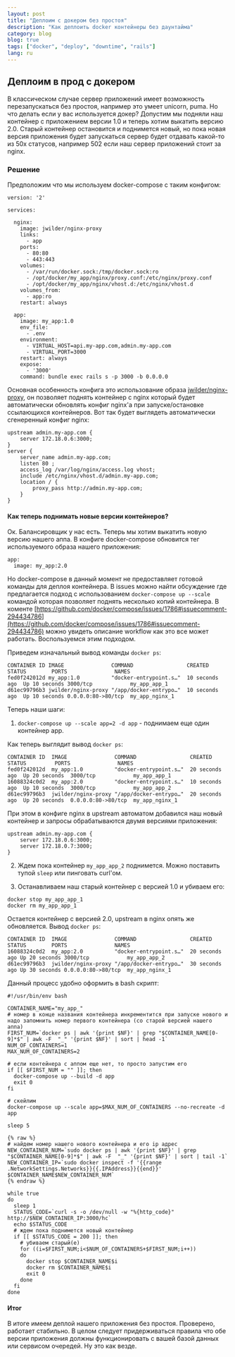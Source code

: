 ```yaml
---
layout: post
title: "Деплоим с докером без простоя"
description: "Как деплоить docker контейнеры без даунтайма"
category: blog
blog: true
tags: ["docker", "deploy", "downtime", "rails"]
lang: ru
---
```


## Деплоим в прод с докером

В классическом случае сервер приложений имеет возможность перезапускаться без простоя, например это умеет unicorn, puma. Но что делать если у вас используется докер?
Допустим мы подняли наш контейнер с приложением версии 1.0 и теперь хотим выкатить версию 2.0. Старый контейнер остановится и поднимется новый, но пока новая версия приложения будет запускаться сервер будет отдавать какой-то из 50x статусов, например 502 если наш
сервер приложений стоит за nginx.

### Решение

Предположим что мы используем docker-compose с таким конфигом:

    version: '2'

    services:

      nginx:
        image: jwilder/nginx-proxy
        links:
          - app
        ports:
          - 80:80
          - 443:443
        volumes:
          - /var/run/docker.sock:/tmp/docker.sock:ro
          - /opt/docker/my_app/nginx/proxy.conf:/etc/nginx/proxy.conf
          - /opt/docker/my_app/nginx/vhost.d:/etc/nginx/vhost.d
        volumes_from:
          - app:ro
        restart: always

      app:
        image: my_app:1.0
        env_file:
          - .env
        environment:
          - VIRTUAL_HOST=api.my-app.com,admin.my-app.com
          - VIRTUAL_PORT=3000
        restart: always
        expose:
          - '3000'
        command: bundle exec rails s -p 3000 -b 0.0.0.0


Основная особенность конфига это использование образа [jwilder/nginx-proxy](https://github.com/jwilder/nginx-proxy),
он позволяет поднять контейнер с nginx который будет автоматически обновлять конфиг nginx'а при запуске/остановке ссылающихся контейнеров.
Вот так будет выглядеть автоматически сгенеренный конфиг nginx:

    upstream admin.my-app.com {
        server 172.18.0.6:3000;
    }
    server {
        server_name admin.my-app.com;
        listen 80 ;
        access_log /var/log/nginx/access.log vhost;
        include /etc/nginx/vhost.d/admin.my-app.com;
        location / {
            proxy_pass http://admin.my-app.com;
        }
    }

#### Как теперь поднимать новые версии контейнеров?

Ок. Балансировщик у нас есть. Теперь мы хотим выкатить новую версию нашего аппа. В конфиге docker-compose обновится тег используемого образа нашего приложения:

    app:
      image: my_app:2.0

Но docker-compose в данный момент не предоставляет готовой команды для деплоя
контейнера. В issues можно найти обсуждение где предлагается подход с использованием `docker-compose up --scale` командой которая позволяет поднять несколько копий контейнера.
В коменте [https://github.com/docker/compose/issues/1786#issuecomment-294434786](https://github.com/docker/compose/issues/1786#issuecomment-294434786)
можно увидеть описание workflow как это все может работать.  Воспользуемся этим подходом.

Приведем изначальный вывод команды `docker ps`:

    CONTAINER ID IMAGE               COMMAND                 CREATED         STATUS        PORTS               NAMES
    fed0f242012d my_app:1.0          "docker-entrypoint.s…"  10 seconds ago  Up 10 seconds 3000/tcp            my_app_app_1
    d61ec99796b3 jwilder/nginx-proxy "/app/docker-entrypo…"  10 seconds ago  Up 10 seconds 0.0.0.0:80->80/tcp  my_app_nginx_1

Теперь наши шаги:

1. `docker-compose up --scale app=2 -d app` - поднимаем еще один контейнер app.

Как теперь выглядит вывод `docker ps`:

    CONTAINER ID  IMAGE               COMMAND                 CREATED         STATUS         PORTS               NAMES
    fed0f242012d  my_app:1.0          "docker-entrypoint.s…"  20 seconds ago  Up 20 seconds  3000/tcp            my_app_app_1
    16088324c0d2  my_app:2.0          "docker-entrypoint.s…"  10 seconds ago  Up 10 seconds  3000/tcp            my_app_app_2
    d61ec99796b3  jwilder/nginx-proxy "/app/docker-entrypo…"  20 seconds ago  Up 20 seconds  0.0.0.0:80->80/tcp  my_app_nginx_1

При этом в конфиге nginx в upstream автоматом добавился наш новый контейнер и запросы обрабатываются двумя версиями приложения:

    upstream admin.my-app.com {
        server 172.18.0.6:3000;
        server 172.18.0.7:3000;
    }

2. Ждем пока контейнер `my_app_app_2` поднимется. Можно поставить тупой `sleep` или пинговать curl'ом.

3. Останавливаем наш старый контейнер с версией 1.0 и убиваем его:

```
docker stop my_app_app_1
docker rm my_app_app_1
```

Остается контейнер с версией 2.0, upstream в nginx опять же обновляется.
Вывод `docker ps`:

    CONTAINER ID  IMAGE               COMMAND                 CREATED        STATUS        PORTS               NAMES
    16088324c0d2  my_app:2.0          "docker-entrypoint.s…"  20 seconds ago Up 20 seconds 3000/tcp            my_app_app_2
    d61ec99796b3  jwilder/nginx-proxy "/app/docker-entrypo…"  30 seconds ago Up 30 seconds 0.0.0.0:80->80/tcp  my_app_nginx_1


Данный процесс удобно оформить в bash скрипт:

    #!/usr/bin/env bash

    CONTAINER_NAME="my_app_"
    # номер в конце названия контейнера инкрементится при запуске нового и надо запомнить номер первого контейнера (со старой версией нашего аппа)
    FIRST_NUM=`docker ps | awk '{print $NF}' | grep "$CONTAINER_NAME[0-9]*$" | awk -F  "_" '{print $NF}' | sort | head -1`
    NUM_OF_CONTAINERS=1
    MAX_NUM_OF_CONTAINERS=2

    # если контейнера с аппом еще нет, то просто запустим его
    if [[ $FIRST_NUM = "" ]]; then
      docker-compose up --build -d app
      exit 0
    fi

    # скейлим
    docker-compose up --scale app=$MAX_NUM_OF_CONTAINERS --no-recreate -d app

    sleep 5

    {% raw %}
    # найдем номер нашего нового контейнера и его ip адрес
    NEW_CONTAINER_NUM=`sudo docker ps | awk '{print $NF}' | grep "$CONTAINER_NAME[0-9]*$" | awk -F  "_" '{print $NF}' | sort | tail -1`
    NEW_CONTAINER_IP=`sudo docker inspect -f '{{range .NetworkSettings.Networks}}{{.IPAddress}}{{end}}' $CONTAINER_NAME$NEW_CONTAINER_NUM`
    {% endraw %}

    while true
    do
      sleep 1
      STATUS_CODE=`curl -s -o /dev/null -w "%{http_code}" http://$NEW_CONTAINER_IP:3000/hc`
      echo $STATUS_CODE
      # ждем пока поднимется новый контейнер
      if [[ $STATUS_CODE = 200 ]]; then
        # убиваем старый(е)
        for ((i=$FIRST_NUM;i<$NUM_OF_CONTAINERS+$FIRST_NUM;i++))
        do
          docker stop $CONTAINER_NAME$i
          docker rm $CONTAINER_NAME$i
          exit 0
        done
      fi
    done


#### Итог

В итоге имеем деплой нашего приложения без простоя. Проверено, работает стабильно. В целом следует придерживаться правила что обе версии приложения должны функционировать с вашей базой данных или сервисом очередей. Ну это как везде.
